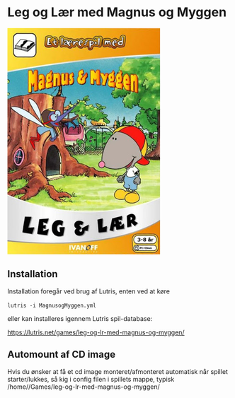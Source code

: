 # Leg og Lær med Magnus og Myggen

![Front](front.jpg)

## Installation

Installation foregår ved brug af Lutris, enten ved at køre

`
lutris -i MagnusogMyggen.yml
`

eller kan installeres igennem Lutris spil-database:

https://lutris.net/games/leg-og-lr-med-magnus-og-myggen/

## Automount af CD image

Hvis du ønsker at få et cd image monteret/afmonteret automatisk når spillet
starter/lukkes, så kig i config filen i spillets mappe, typisk
/home/<bruger>/Games/leg-og-lr-med-magnus-og-myggen/
